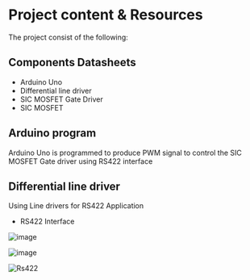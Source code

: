 # Project content & Resources 
The project consist of the following:


## Components Datasheets
* Arduino Uno
* Differential line driver
* SIC MOSFET Gate Driver
* SIC MOSFET 


## Arduino program
Arduino Uno is programmed to produce PWM signal to control the SIC MOSFET Gate driver using RS422 interface

## Differential line driver
Using Line drivers for RS422 Application
* RS422 Interface

![image](https://user-images.githubusercontent.com/73076876/159894608-f98a9e71-93cb-48ed-937b-bffbaeca69d9.png)

![image](https://user-images.githubusercontent.com/73076876/159896959-4e1e546a-cb0d-4918-9eca-dc33444c0ee9.png)

![Rs422](https://user-images.githubusercontent.com/73076876/159897637-bc7dba03-0d5b-4ad2-82cd-201309b225d2.jpg)


##
##
## 
##

